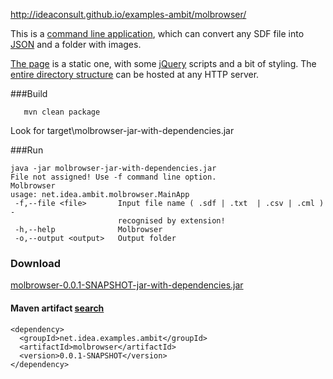 http://ideaconsult.github.io/examples-ambit/molbrowser/


This is a [command line application](https://github.com/ideaconsult/examples-ambit/tree/master/molbrowser), 
which can convert any SDF file into [JSON](http://ideaconsult.github.io/examples-ambit/molbrowser/mol.json) 
and a folder with images. 

[The page](http://ideaconsult.github.io/examples-ambit/molbrowser/) is  a static one,
with some [jQuery](http://jquery.com/) scripts and a bit of styling. The [entire directory structure](https://github.com/ideaconsult/examples-ambit/tree/master/molbrowser/src/main/resources/webapp) can be hosted at any HTTP server.


###Build

````
   mvn clean package
````

Look for target\molbrowser-jar-with-dependencies.jar

###Run
````
java -jar molbrowser-jar-with-dependencies.jar
File not assigned! Use -f command line option.
Molbrowser
usage: net.idea.ambit.molbrowser.MainApp
 -f,--file <file>       Input file name ( .sdf | .txt  | .csv | .cml ) -
                        recognised by extension!
 -h,--help              Molbrowser
 -o,--output <output>   Output folder
````

### Download

   [molbrowser-0.0.1-SNAPSHOT-jar-with-dependencies.jar](http://ambit.uni-plovdiv.bg:8083/nexus/content/repositories/snapshots/net/idea/examples/ambit/molbrowser/0.0.1-SNAPSHOT/molbrowser-0.0.1-20131025.084507-1-jar-with-dependencies.jar)

#### Maven artifact [search](http://ambit.uni-plovdiv.bg:8083/nexus/index.html#nexus-search;quick~molbrowser)

````
<dependency>
  <groupId>net.idea.examples.ambit</groupId>
  <artifactId>molbrowser</artifactId>
  <version>0.0.1-SNAPSHOT</version>
</dependency>
````


